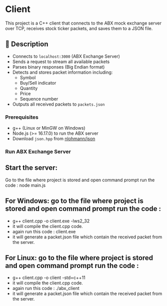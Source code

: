 # Client

This project is a C++ client that connects to the ABX mock exchange server over TCP, receives stock ticker packets, and saves them to a JSON file.

## 📝 Description

- Connects to `localhost:3000` (ABX Exchange Server)
- Sends a request to stream all available packets
- Parses binary responses (Big Endian format)
- Detects and stores packet information including:
  - Symbol
  - Buy/Sell indicator
  - Quantity
  - Price
  - Sequence number
- Outputs all received packets to `packets.json`

### Prerequisites

- g++ (Linux or MinGW on Windows)
- Node.js (>= 16.17.0) to run the ABX server
- Download `json.hpp` from [nlohmann/json](https://github.com/nlohmann/json/releases)

### Run ABX Exchange Server

## Start the server:
   Go to the file where project is stored and open command prompt run the code : node main.js
## For Windows: go to the file where project is stored and open command prompt run the code :
   - g++ client.cpp -o client.exe -lws2_32 
   - it will compile the client.cpp code.
   - again run this code : client.exe  
   - it will generate a packet.json file which contain the received packet from the server.

## For Linux: go to the file where project is stored and open command prompt run the code :
   - g++ client.cpp -o client -std=c++11
   - it will compile the client.cpp code.
   - again run this code : ./abx_client  
   - it will generate a packet.json file which contain the received packet from the server.

